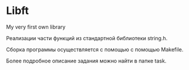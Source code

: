 # Libft
My very first own library

Реализации части функций из стандартной библиотеки string.h.

Сборка программы осуществляется с помощью с помощью Makefile.

Более подробное описание задания можно найти в папке task.
